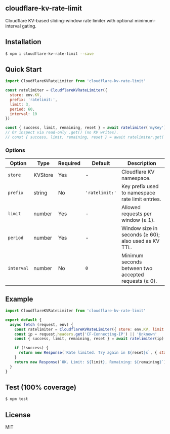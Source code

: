 ## cloudflare-kv-rate-limit

Cloudflare KV-based sliding-window rate limiter with optional minimum-interval gating.

## Installation

```bash
$ npm i cloudflare-kv-rate-limit --save
```

## Quick Start

```js
import CloudflareKVRateLimiter from 'cloudflare-kv-rate-limit'

const ratelimiter = CloudflareKVRateLimiter({
  store: env.KV,
  prefix: 'ratelimit:',
  limit: 3,
  period: 60,
  interval: 10
})

const { success, limit, remaining, reset } = await ratelimiter('myKey')
// Or inspect via read-only .get() (no KV writes).
// const { success, limit, remaining, reset } = await ratelimiter.get('myKey')
```

### Options

| Option     | Type    | Required | Default       | Description                                            |
|------------|---------|----------|---------------|--------------------------------------------------------|
| `store`    | KVStore | Yes      | -             | Cloudflare KV namespace.                               |
| `prefix`   | string  | No       | `'ratelimit:'`| Key prefix used to namespace rate limit entries.       |
| `limit`    | number  | Yes      | -             | Allowed requests per window (≥ 1).                     |
| `period`   | number  | Yes      | -             | Window size in seconds (≥ 60); also used as KV TTL.    |
| `interval` | number  | No       | `0`           | Minimum seconds between two accepted requests (≥ 0).   |

## Example

```js
import CloudflareKVRateLimiter from 'cloudflare-kv-rate-limit'

export default {
  async fetch (request, env) {
    const ratelimiter = CloudflareKVRateLimiter({ store: env.KV, limit: 3, period: 60, interval: 10 })
    const ip = request.headers.get('CF-Connecting-IP') || 'Unknown'
    const { success, limit, remaining, reset } = await ratelimiter(ip)

    if (!success) {
      return new Response(`Rate limited. Try again in ${reset}s`, { status: 429 })
    }
    return new Response(`OK. Limit: ${limit}, Remaining: ${remaining}`)
  }
}
```

## Test (100% coverage)

```sh
$ npm test
```

## License

MIT
